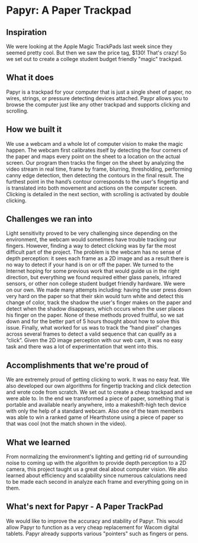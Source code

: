 # Papyr: A Paper Trackpad

## Inspiration
We were looking at the Apple Magic TrackPads last week since they seemed pretty cool. But then we saw the price tag, $130! That's crazy! So we set out to create a college student budget friendly "magic" trackpad.

## What it does
Papyr is a trackpad for your computer that is just a single sheet of paper, no wires, strings, or pressure detecting devices attached. Paypr allows you to browse the computer just like any other trackpad and supports clicking and scrolling.

## How we built it
We use a webcam and a whole lot of computer vision to make the magic happen. The webcam first calibrates itself by detecting the four corners of the paper and maps every point on the sheet to a location on the actual screen. Our program then tracks the finger on the sheet by analyzing the video stream in real time, frame by frame, blurring, thresholding, performing canny edge detection, then detecting the contours in the final result. The furthest point in the hand’s contour corresponds to the user's fingertip and is translated into both movement and actions on the computer screen. Clicking is detailed in the next section, with scrolling is activated by double clicking.

## Challenges we ran into
Light sensitivity proved to be very challenging since depending on the environment, the webcam would sometimes have trouble tracking our fingers. However, finding a way to detect clicking was by far the most difficult part of the project. The problem is the webcam has no sense of depth perception: it sees each frame as a 2D image and as a result there is no way to detect if your hand is on or off the paper. We turned to the Internet hoping for some previous work that would guide us in the right direction, but everything we found required either glass panels, infrared sensors, or other non college student budget friendly hardware. We were on our own. We made many attempts including: having the user press down very hard on the paper so that their skin would turn white and detect this change of color, track the shadow the user's finger makes on the paper and detect when the shadow disappears, which occurs when the user places his finger on the paper. None of these methods proved fruitful, so we sat down and for the better part of 5 hours thought about how to solve this issue. Finally, what worked for us was to track the “hand pixel” changes across several frames to detect a valid sequence that can qualify as a “click”. Given the 2D image perception with our web cam, it was no easy task and there was a lot of experimentation that went into this.

## Accomplishments that we're proud of
We are extremely proud of getting clicking to work. It was no easy feat. We also developed our own algorithms for fingertip tracking and click detection and wrote code from scratch. We set out to create a cheap trackpad and we were able to. In the end we transformed a piece of paper, something that is portable and available nearly anywhere, into a makeshift-high tech device with only the help of a standard webcam. Also one of the team members was able to win a ranked game of Hearthstone using a piece of paper so that was cool (not the match shown in the video).

## What we learned
From normalizing the environment's lighting and getting rid of surrounding noise to coming up with the algorithm to provide depth perception to a 2D camera, this project taught us a great deal about computer vision. We also learned about efficiency and scalability since numerous calculations need to be made each second in analyze each frame and everything going on in them.

## What's next for Papyr - A Paper TrackPad
We would like to improve the accuracy and stability of Papyr. This would allow Papyr to function as a very cheap replacement for Wacom digital tablets. Papyr already supports various "pointers" such as fingers or pens.

